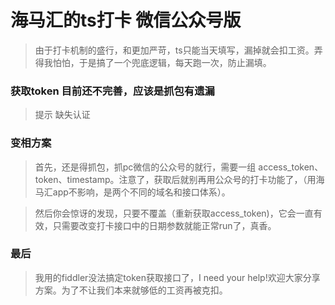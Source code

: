 # 海马汇的ts打卡 微信公众号版

> 由于打卡机制的盛行，和更加严苛，ts只能当天填写，漏掉就会扣工资。弄得我怕怕，于是搞了一个兜底逻辑，每天跑一次，防止漏填。

### 获取token 目前还不完善，应该是抓包有遗漏

> 提示 缺失认证

### 变相方案

> 首先，还是得抓包，抓pc微信的公众号的就行，需要一组 access_token、token、timestamp。注意了，获取后就别再用公众号的打卡功能了，（用海马汇app不影响，是两个不同的域名和接口体系）。

> 然后你会惊讶的发现，只要不覆盖（重新获取access_token)，它会一直有效，只需要改变打卡接口中的日期参数就能正常run了，真香。

### 最后

> 我用的fiddler没法搞定token获取接口了，I need your help!欢迎大家分享方案。为了不让我们本来就够低的工资再被克扣。